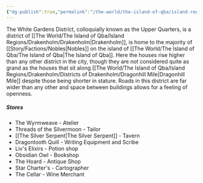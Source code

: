 ```yaml
---
{"dg-publish":true,"permalink":"/the-world/the-island-of-qba/island-regions/drakenholm/districts-of-drakenholm/upper-quarters/"}
---
```


The White Gardens District, colloquially known as the Upper Quarters, is a district of [[The World/The Island of Qba/Island Regions/Drakenholm/Drakenholm\|Drakenholm]], is home to the majority of [[Story/Factions/Nobles\|Nobles]] on the island of [[The World/The Island of Qba/The Island of Qba\|The Island of Qba]]. Here the houses rise higher than any other district in the city, though they are not considered quite as grand as the houses that sit along [[The World/The Island of Qba/Island Regions/Drakenholm/Districts of Drakenholm/Dragonhill Mile\|Dragonhill Mile]] despite those being shorter in stature. Roads in this district are far wider than any other and space between buildings allows for a feeling of openness. 

##### Stores
- The Wyrmweave - Atelier
- Threads of the Silvermoon - Tailor
- [[The Silver Serpent\|The Silver Serpent]] - Tavern
- Dragontooth Quill - Writing Equipment and Scribe
- Liv's Elixirs - Potion shop
- Obsidian Owl - Bookshop
- The Hoard - Antique Shop
- Star Charter's - Cartographer
- The Cellar - Wine Merchant